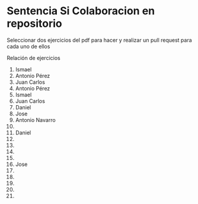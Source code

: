 # Sentencia Si Colaboracion en repositorio

Seleccionar dos ejercicios del pdf para hacer y realizar un pull request para cada uno de ellos


Relación de ejercicios
1. Ismael 
2. Antonio Pérez
3. Juan Carlos
4. Antonio Pérez
5. Ismael
6. Juan Carlos
7. Daniel
7. Jose
8. Antonio Navarro
9. 
10. Daniel
11. 
12. 
13. 
14. 
15. Jose
16. 
17. 
18. 
19. 
20. 


